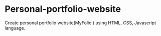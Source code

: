 # Personal-portfolio-website
Create personal portfolio website(MyFolio.) using HTML, CSS, Javascript language.

